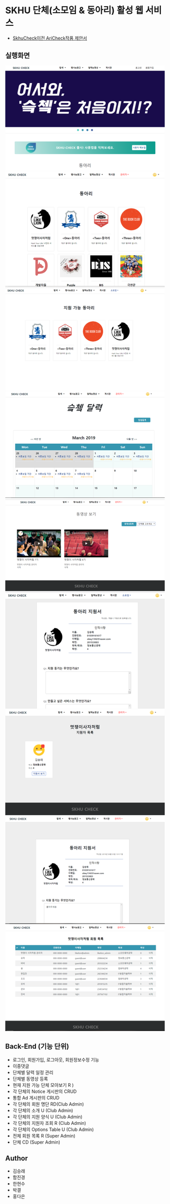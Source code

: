 # SKHU 단체(소모임 & 동아리) 활성 웹 서비스
+ [SkhuCheck이전 AriCheck작품 제안서](./document/LIKELION_Ari_Check_작품_설명서최종.pdf)

## 실행화면
![1](./img/1.PNG)
![2](./img/2.png)
![3](./img/3.png)
![4](./img/4.png)
![5](./img/5.png)
![6](./img/6.png)
![7](./img/7.png)
![8](./img/8.png)
![9](./img/9.png)



## Back-End (기능 단위)
* 로그인, 회원가입, 로그아웃, 회원정보수정 기능 
* 이중댓글
* 단체별 달력 일정 관리
* 단체별 동영상 등록
* 현재 지원 가능 단체 모아보기 R )
* 각 단체의 Notice 게시판의 CRUD
* 통합 Ad 게시판의 CRUD
* 각 단체의 회원 명단 RD(Club Admin) 
* 각 단체의 소개 U (Club Admin) 
* 각 단체의 지원 양식 U (Club Admin) 
* 각 단체의 지원자 조회 R (Club Admin)  
* 각 단체의 Options Table U (Club Admin) 
* 전체 회원 목록 R (Super Admin) 
* 단체 CD (Super Admin)  

## Author
* 김승래
* 함진경
* 한현수
* 박결
* 홍다은

